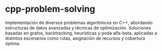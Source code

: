 # cpp-problem-solving
Implementación de diversos problemas algorítmicos en C++, abordando estructuras de datos avanzadas y técnicas de optimización. Soluciones basadas en grafos, backtracking, heurísticas y poda alfa-beta, aplicadas a distintos escenarios como rutas, asignación de recursos y cobertura óptima.
